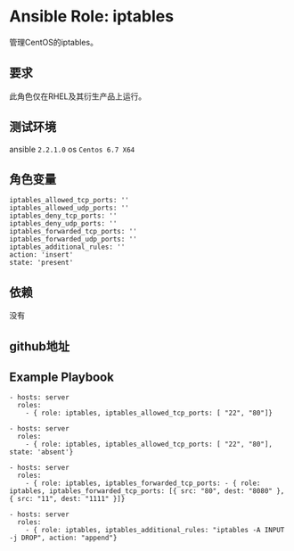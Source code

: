 # Ansible Role: iptables

管理CentOS的iptables。

## 要求

此角色仅在RHEL及其衍生产品上运行。

## 测试环境

ansible `2.2.1.0`
os `Centos 6.7 X64`

## 角色变量
	iptables_allowed_tcp_ports: ''
	iptables_allowed_udp_ports: ''
	iptables_deny_tcp_ports: ''
	iptables_deny_udp_ports: ''
	iptables_forwarded_tcp_ports: ''
	iptables_forwarded_udp_ports: ''
	iptables_additional_rules: ''
	action: 'insert'
	state: 'present'
	
## 依赖

没有

## github地址

## Example Playbook

    - hosts: server
      roles:
        - { role: iptables, iptables_allowed_tcp_ports: [ "22", "80"]}
		
	- hosts: server
      roles:
        - { role: iptables, iptables_allowed_tcp_ports: [ "22", "80"], state: 'absent'}

    - hosts: server
      roles:
	    - { role: iptables, iptables_forwarded_tcp_ports: - { role: iptables, iptables_forwarded_tcp_ports: [{ src: "80", dest: "8080" }, { src: "11", dest: "1111" }]}
		
	- hosts: server
      roles:
        - { role: iptables, iptables_additional_rules: "iptables -A INPUT -j DROP", action: "append"}	
